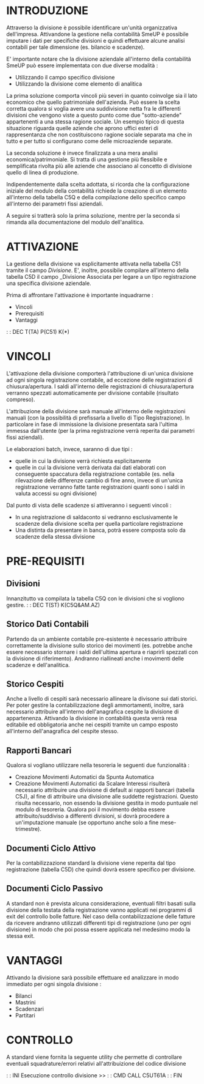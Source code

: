 # INTRODUZIONE

Attraverso la divisione è possibile identificare un'unità organizzativa dell'impresa.
Attivandone la gestione nella contabilità SmeUP è possibile imputare i dati per specifiche divisioni e quindi effettuare alcune analisi contabili per tale dimensione (es. bilancio e scadenze).

E' importante notare che la divisione aziendale all'interno della contabilità SmeUP può essere implementata con due diverse modalità : 
* Utilizzando il campo specifico divisione
* Utilizzando la divisione come elemento di analitica

La prima soluzione comporta vincoli più severi in quanto coinvolge sia il lato economico che quello patrimoniale dell'azienda. Può essere la scelta corretta qualora si voglia avere una suddivisione netta fra le differenti divisioni che vengono viste a questo punto come due "sotto-aziende" appartenenti a una stessa ragione sociale. Un esempio tipico di questa situazione riguarda quelle aziende che aprono uffici esteri di rappresentanza che non costituiscono ragione sociale separata ma che in tutto e per tutto si configurano come delle microaziende separate.

La seconda soluzione è invece finalizzata a una mera analisi economica/patrimoniale. Si tratta di una gestione più flessibile e semplificata rivolta più alle aziende che associano al concetto di divisione quello di linea di produzione.

Indipendentemente dalla scelta adottata, si ricorda che la configurazione iniziale del modulo della contabilità richiede la creazione di un elemento all'interno della tabella C5Q e della compilazione dello specifico  campo all'interno dei parametri fissi aziendali.

A seguire si tratterà solo la prima soluzione, mentre per la seconda si rimanda alla documentazione del modulo dell'analitica.

# ATTIVAZIONE

La gestione della divisione va esplicitamente attivata nella tabella C51 tramite il campo _Divisione_.
E', inoltre, possibile compilare all'interno della tabella C5D il campo _Divisione Associata per legare a un tipo registrazione una specifica divisione aziendale.

Prima di affrontare l'attivazione è importante inquadrarne : 
* Vincoli
* Prerequisiti
* Vantaggi

 :  : DEC T(TA) P(C51) K(*)

# VINCOLI

L'attivazione della divisione comporterà l'attribuzione di un'unica divisione ad ogni singola registrazione contabile, ad eccezione delle registrazioni di chiusura/apertura.
I saldi all'interno delle registrazioni di chiusura/apertura verranno spezzati automaticamente per divisione contabile (risultato compreso).

L'attribuzione della divisione sarà manuale all'interno delle registrazioni manuali  (con la possibilità di prefissarla a livello di Tipo Registrazione). In particolare in fase di immissione la divisione presentata sarà l'ultima immessa dall'utente (per la prima registrazione verrà reperita dai parametri fissi aziendali).

Le elaborazioni batch, invece, saranno di due tipi : 
* quelle in cui la divisione verrà richiesta esplicitamente
* quelle in cui la divisione verrà derivata dai dati elaborati con conseguente spaccatura della registrazione contabile (es. nella rilevazione delle differenze cambio di fine anno, invece di un'unica registrazione verranno fatte tante registrazioni quanti sono i saldi in valuta accessi su ogni divisione)

Dal punto di vista delle scadenze si attiveranno i seguenti vincoli : 
* In una registrazione di saldaconto si vedranno esclusivamente le scadenze della divisione scelta per quella particolare registrazione
* Una distinta da presentare in banca, potrà essere composta solo da scadenze della stessa divisione

# PRE-REQUISITI

## Divisioni

Innanzitutto va compilata la tabella C5Q con le divisioni che si vogliono gestire.
 :  : DEC T(ST) K(C5Q&AM.AZ)

## Storico Dati Contabili

Partendo da un ambiente contabile pre-esistente è necessario attribuire correttamente la divisione sullo storico dei movimenti (es. potrebbe anche essere necessario stornare i saldi dell'ultima apertura e riaprirli spezzati con la divisione di riferimento).
Andranno riallineati anche i movimenti delle scadenze e dell'analitica.

## Storico Cespiti

Anche a livello di cespiti sarà necessario allineare la divisone sui dati storici.
Per poter gestire la contabilizzazione degli ammortamenti, inoltre, sarà necessario attribuire all'interno dell'anagrafica cespite la divisione di appartenenza.
Attivando la divisione in contabilità questa verrà resa editabile ed obbligatoria anche nei cespiti tramite un campo esposto all'interno dell'anagrafica del cespite stesso.

## Rapporti Bancari

Qualora si vogliano utilizzare nella tesoreria le seguenti due funzionalità : 
* Creazione Movimenti Automatici da Spunta Automatica
* Creazione Movimenti Automatici da Scalare Interessi
risulterà necessario attribuire una divisione di default ai rapporti bancari (tabella C5J), al fine di attribuire una divisione alle suddette registrazioni.
Questo risulta necessario, non essendo la divisione gestita in modo puntuale nel modulo di tesoreria.
Qualora poi il movimento debba essere attribuito/suddiviso a differenti divisioni, si dovrà procedere a un'imputazione manuale (se opportuno anche solo a fine mese-trimestre).

## Documenti Ciclo Attivo

Per la contabilizzazione standard la divisione viene reperita dal tipo registrazione (tabella C5D) che quindi dovrà essere specifico per divisione.

## Documenti Ciclo Passivo

A standard non è prevista alcuna considerazione, eventuali filtri basati sulla divisione della testata della registrazione vanno applicati nei programmi di exit del controllo bolle fatture.
Nel caso della contabilizzazione delle fatture da ricevere andranno utilizzati differenti tipi di registrazione (uno per ogni divisione) in modo che poi possa essere applicata nel medesimo modo la stessa exit.

# VANTAGGI

Attivando la divisione sarà possibile effettuare ed analizzare in modo immediato per ogni singola divisione : 
* Bilanci
* Mastrini
* Scadenzari
* Partitari

# CONTROLLO

A standard viene fornita la seguente utility che permette di controllare eventuali squadrature/errori relativi all'attribuizione del codice divisione

 :  : INI Esecuzione controllo divisione >>
 :  : CMD CALL C5UT61A
 :  : FIN

